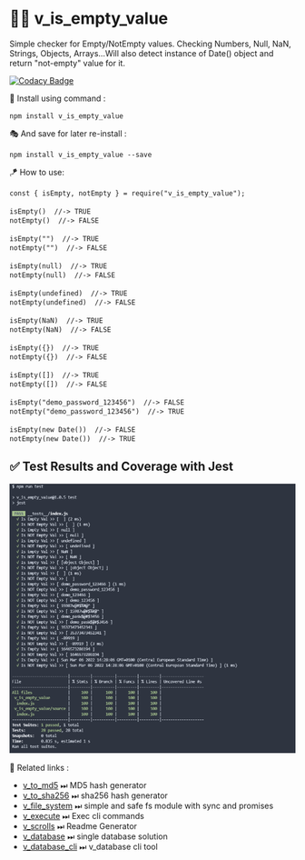 # 👨‍💻 v_is_empty_value
Simple checker for Empty/NotEmpty values. Checking Numbers, Null, NaN, Strings, Objects, Arrays...Will also detect instance of Date() object and return "not-empty" value for it.

[![Codacy Badge](https://api.codacy.com/project/badge/Grade/c7b2d814ac52490cbd96320824a4cea8)](https://app.codacy.com/gh/V-core9/v_is_empty_value?utm_source=github.com&utm_medium=referral&utm_content=V-core9/v_is_empty_value&utm_campaign=Badge_Grade_Settings)

🔩 Install using command :

    npm install v_is_empty_value

🎭 And save for later re-install :

    npm install v_is_empty_value --save

🪁 How to use:

    const { isEmpty, notEmpty } = require("v_is_empty_value");

    isEmpty()  //-> TRUE
    notEmpty()  //-> FALSE

    isEmpty("")  //-> TRUE
    notEmpty("")  //-> FALSE

    isEmpty(null)  //-> TRUE
    notEmpty(null)  //-> FALSE

    isEmpty(undefined)  //-> TRUE
    notEmpty(undefined)  //-> FALSE

    isEmpty(NaN)  //-> TRUE
    notEmpty(NaN)  //-> FALSE

    isEmpty({})  //-> TRUE
    notEmpty({})  //-> FALSE

    isEmpty([])  //-> TRUE
    notEmpty([])  //-> FALSE

    isEmpty("demo_password_123456")  //-> FALSE
    notEmpty("demo_password_123456")  //-> TRUE

    isEmpty(new Date())  //-> FALSE
    notEmpty(new Date())  //-> TRUE

## ✅ Test Results and Coverage with Jest

![v_is_empty_value Node Module Test and Coverage with Jest](coverage.png)

📑 Related links :
*   [v_to_md5](https://www.npmjs.com/package/v_to_md5) ⏭ MD5 hash generator
*   [v_to_sha256](https://www.npmjs.com/package/v_to_sha256) ⏭ sha256 hash generator
*   [v_file_system](https://www.npmjs.com/package/v_file_system) ⏭ simple and safe fs module with sync and promises
*   [v_execute](https://www.npmjs.com/package/v_execute) ⏭ Exec cli commands
*   [v_scrolls](https://www.npmjs.com/package/v_scrolls) ⏭ Readme Generator
*   [v_database](https://www.npmjs.com/package/v_database) ⏭ single database solution
*   [v_database_cli](https://www.npmjs.com/package/v_database_cli) ⏭ v_database cli tool